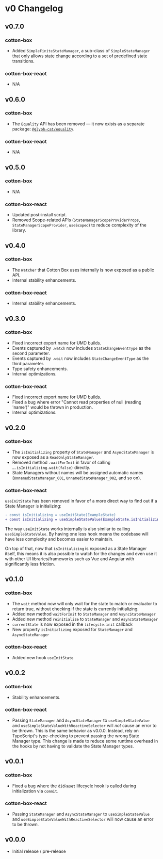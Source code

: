 # v0 Changelog

## v0.7.0
### cotton-box
* Added `SimpleFiniteStateManager`, a sub-class of `SimpleStateManager` that only allows state change according to a set of predefined state transitions.

### cotton-box-react
* N/A

## v0.6.0
### cotton-box
* The `Equality` API has been removed — it now exists as a separate package: [`@glyph-cat/equality`](https://github.com/glyph-cat/swiss-army-knife/tree/main/src/packages/equality).

### cotton-box-react
* N/A

## v0.5.0

### cotton-box
* N/A

### cotton-box-react
* Updated post-install script.
* Removed Scope-related APIs (`StateManagerScopeProviderProps`, `StateManagerScopeProvider`, `useScoped`) to reduce complexity of the library.

## v0.4.0

### cotton-box
* The `Watcher` that Cotton Box uses internally is now exposed as a public API.
* Internal stability enhancements.

### cotton-box-react
* Internal stability enhancements.

## v0.3.0

### cotton-box
* Fixed incorrect export name for UMD builds.
* Events captured by `.watch` now includes `StateChangeEventType` as the second parameter.
* Events captured by `.wait` now includes `StateChangeEventType` as the third parameter.
* Type safety enhancements.
* Internal optimizations.

### cotton-box-react
* Fixed incorrect export name for UMD builds.
* Fixed a bug where error "Cannot read properties of null (reading 'name')" would be thrown in production.
* Internal optimizations.

## v0.2.0

### cotton-box
* The `isInitializing` property of `StateManager` and `AsyncStateManager` is now exposed as a `ReadOnlyStateManager`.
* Removed method `.waitForInit` in favor of calling `….isInitializing.wait(false)` directly.
* State Managers without names will be assigned automatic names (`UnnamedStateManager_001`, `UnnamedStateManager_002`, and so on).

### cotton-box-react

`useInitState` has been removed in favor of a more direct way to find out if a State Manager is initializing:

```diff
- const isInitializing = useInitState(ExampleState)
+ const isInitializing = useSimpleStateValue(ExampleState.isInitializing)
```

The way `useInitState` works internally is also similar to calling `useSimpleStateValue`. By having one less hook means the codebase will have less complexity and becomes easier to maintain.

On top of that, now that `isInitializing` is exposed as a State Manager itself, this means it is also possible to watch for the changes and even use it with other UI libraries/frameworks such as Vue and Angular with significantly less friction.

## v0.1.0

### cotton-box
* The `wait` method now will only wait for the state to match or evaluator to return true, without checking if the state is currently initializing.
* Added new method `waitForInit` to `StateManager` and `AsyncStateManager`
* Added new method `reinitialize` to `StateManager` and `AsyncStateManager`
* `currentState` is now exposed in the `lifecycle.init` callback
* New property `isInitializing` exposed for `StateManager` and `AsyncStateManager`

### cotton-box-react
* Added new hook `useInitState`

## v0.0.2

### cotton-box
* Stability enhancements.

### cotton-box-react
* Passing `StateManager` and `AsyncStateManager` to `useSimpleStateValue` and `useSimpleStateValueWithReactiveSelector` will *not* cause an error to be thrown. This is the same behavior as v0.0.0. Instead, rely on TypeScript's type-checking to prevent passing the wrong State Manager type. This change is made to reduce some runtime overhead in the hooks by not having to validate the State Manager types.

## v0.0.1

### cotton-box
* Fixed a bug where the `didReset` lifecycle hook is called during initialization via `commit`.

### cotton-box-react
* Passing `StateManager` and `AsyncStateManager` to `useSimpleStateValue` and `useSimpleStateValueWithReactiveSelector` will now cause an error to be thrown.

## v0.0.0
* Initial release / pre-release
